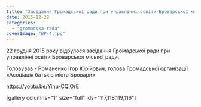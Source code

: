 ```yaml
---
title: "Засідання Громадської ради при управлінні освіти Броварської міської ради. 22 грудня 2015 року"
date: 2015-12-22
categories: 
  - "gromadska-rada"
coverImage: "WP-4.jpg"
---
```


22 грудня 2015 року відбулося засідання Громадської ради при управлінні освіти Броварської міської ради.

Головував - Романенко Ігор Юрійович, голова Громадської організації «Асоціація батьків міста Бровари»

<!--more-->

https://youtu.be/Yinu-CQlOrE

\[gallery columns="1" size="full" ids="117,118,119,116"\]
